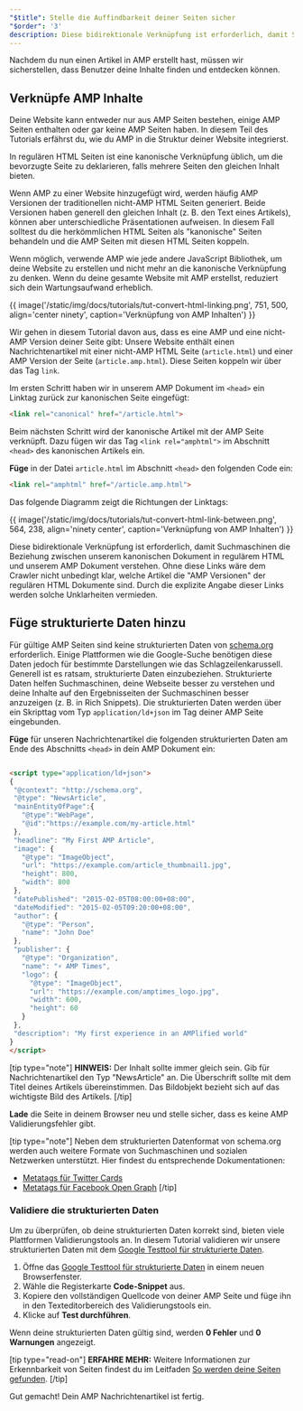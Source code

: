 ```yaml
---
"$title": Stelle die Auffindbarkeit deiner Seiten sicher
"$order": '3'
description: Diese bidirektionale Verknüpfung ist erforderlich, damit Suchmaschinen die Beziehung zwischen unserem kanonischen Dokument in regulärem HTML und unserem AMP Dokument verstehen.
---
```


Nachdem du nun einen Artikel in AMP erstellt hast, müssen wir sicherstellen, dass Benutzer deine Inhalte finden und entdecken können.

## Verknüpfe AMP Inhalte

Deine Website kann entweder nur aus AMP Seiten bestehen, einige AMP Seiten enthalten oder gar keine AMP Seiten haben. In diesem Teil des Tutorials erfährst du, wie du AMP in die Struktur deiner Website integrierst.

In regulären HTML Seiten ist eine kanonische Verknüpfung üblich, um die bevorzugte Seite zu deklarieren, falls mehrere Seiten den gleichen Inhalt bieten.

Wenn AMP zu einer Website hinzugefügt wird, werden häufig AMP Versionen der traditionellen nicht-AMP HTML Seiten generiert. Beide Versionen haben generell den gleichen Inhalt (z. B. den Text eines Artikels), können aber unterschiedliche Präsentationen aufweisen. In diesem Fall solltest du die herkömmlichen HTML Seiten als "kanonische" Seiten behandeln und die AMP Seiten mit diesen HTML Seiten koppeln.

Wenn möglich, verwende AMP wie jede andere JavaScript Bibliothek, um deine Website zu erstellen und nicht mehr an die kanonische Verknüpfung zu denken. Wenn du deine gesamte Website mit AMP erstellst, reduziert sich dein Wartungsaufwand erheblich.

{{ image('/static/img/docs/tutorials/tut-convert-html-linking.png', 751, 500, align='center ninety', caption='Verknüpfung von AMP Inhalten') }}

Wir gehen in diesem Tutorial davon aus, dass es eine AMP und eine nicht-AMP Version deiner Seite gibt: Unsere Website enthält einen Nachrichtenartikel mit einer nicht-AMP HTML Seite (`article.html`) und einer AMP Version der Seite (`article.amp.html`). Diese Seiten koppeln wir über das Tag `link`.

Im ersten Schritt haben wir in unserem AMP Dokument im `<head>` ein Linktag zurück zur kanonischen Seite eingefügt:

```html
<link rel="canonical" href="/article.html">
```

Beim nächsten Schritt wird der kanonische Artikel mit der AMP Seite verknüpft. Dazu fügen wir das Tag `<link rel="amphtml">` im Abschnitt `<head>` des kanonischen Artikels ein.

**Füge** in der Datei `article.html` im Abschnitt `<head>` den folgenden Code ein:

```html
<link rel="amphtml" href="/article.amp.html">
```

Das folgende Diagramm zeigt die Richtungen der Linktags:

{{ image('/static/img/docs/tutorials/tut-convert-html-link-between.png', 564, 238, align='ninety center', caption='Verknüpfung von AMP Inhalten') }}

Diese bidirektionale Verknüpfung ist erforderlich, damit Suchmaschinen die Beziehung zwischen unserem kanonischen Dokument in regulärem HTML und unserem AMP Dokument verstehen. Ohne diese Links wäre dem Crawler nicht unbedingt klar, welche Artikel die "AMP Versionen" der regulären HTML Dokumente sind. Durch die explizite Angabe dieser Links werden solche Unklarheiten vermieden.

## Füge strukturierte Daten hinzu

Für gültige AMP Seiten sind keine strukturierten Daten von [schema.org](http://schema.org/) erforderlich. Einige Plattformen wie die Google-Suche benötigen diese Daten jedoch für bestimmte Darstellungen wie das Schlagzeilenkarussell. Generell ist es ratsam, strukturierte Daten einzubeziehen. Strukturierte Daten helfen Suchmaschinen, deine Webseite besser zu verstehen und deine Inhalte auf den Ergebnisseiten der Suchmaschinen besser anzuzeigen (z. B. in Rich Snippets). Die strukturierten Daten werden über ein Skripttag vom Typ `application/ld+json` im Tag <code><head></code> deiner AMP Seite eingebunden.

**Füge** für unseren Nachrichtenartikel die folgenden strukturierten Daten am Ende des Abschnitts `<head>` in dein AMP Dokument ein:

```html

<script type="application/ld+json">
{
 "@context": "http://schema.org",
 "@type": "NewsArticle",
 "mainEntityOfPage":{
   "@type":"WebPage",
   "@id":"https://example.com/my-article.html"
 },
 "headline": "My First AMP Article",
 "image": {
   "@type": "ImageObject",
   "url": "https://example.com/article_thumbnail1.jpg",
   "height": 800,
   "width": 800
 },
 "datePublished": "2015-02-05T08:00:00+08:00",
 "dateModified": "2015-02-05T09:20:00+08:00",
 "author": {
   "@type": "Person",
   "name": "John Doe"
 },
 "publisher": {
   "@type": "Organization",
   "name": "⚡ AMP Times",
   "logo": {
     "@type": "ImageObject",
     "url": "https://example.com/amptimes_logo.jpg",
     "width": 600,
     "height": 60
   }
 },
 "description": "My first experience in an AMPlified world"
}
</script>
```

[tip type="note"] **HINWEIS:** Der Inhalt sollte immer gleich sein. Gib für Nachrichtenartikel den Typ "NewsArticle" an. Die Überschrift sollte mit dem Titel deines Artikels übereinstimmen. Das Bildobjekt bezieht sich auf das wichtigste Bild des Artikels. [/tip]

**Lade** die Seite in deinem Browser neu und stelle sicher, dass es keine AMP Validierungsfehler gibt.

[tip type="note"] Neben dem strukturierten Datenformat von schema.org werden auch weitere Formate von Suchmaschinen und sozialen Netzwerken unterstützt. Hier findest du entsprechende Dokumentationen:

- [Metatags für Twitter Cards](https://dev.twitter.com/cards/overview)
- [Metatags für Facebook Open Graph](https://developers.facebook.com/docs/sharing/webmasters) [/tip]

### Validiere die strukturierten Daten

Um zu überprüfen, ob deine strukturierten Daten korrekt sind, bieten viele Plattformen Validierungstools an. In diesem Tutorial validieren wir unsere strukturierten Daten mit dem [Google Testtool für strukturierte Daten](https://developers.google.com/structured-data/testing-tool/).

1. Öffne das [Google Testtool für strukturierte Daten](https://developers.google.com/structured-data/testing-tool/) in einem neuen Browserfenster.
2. Wähle die Registerkarte **Code-Snippet** aus.
3. Kopiere den vollständigen Quellcode von deiner AMP Seite und füge ihn in den Texteditorbereich des Validierungstools ein.
4. Klicke auf **Test durchführen**.

Wenn deine strukturierten Daten gültig sind, werden **0 Fehler** und **0 Warnungen** angezeigt.

[tip type="read-on"] **ERFAHRE MEHR:** Weitere Informationen zur Erkennbarkeit von Seiten findest du im Leitfaden [So werden deine Seiten gefunden](../../../../documentation/guides-and-tutorials/optimize-measure/discovery.md). [/tip]

Gut gemacht! Dein AMP Nachrichtenartikel ist fertig.

